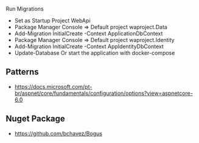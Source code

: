 Run Migrations
- Set as Startup Project WebApi
- Package Manager Console => Default project waproject.Data
- Add-Migration InitialCreate -Context ApplicationDbContext
- Package Manager Console => Default project waproject.Identity
- Add-Migration InitialCreate -Context AppIdentityDbContext
- Update-Database Or start the application with docker-compose


## Patterns
- https://docs.microsoft.com/pt-br/aspnet/core/fundamentals/configuration/options?view=aspnetcore-6.0

## Nuget Package
- https://github.com/bchavez/Bogus